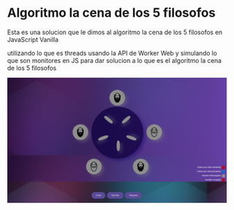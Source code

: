 # Algoritmo la cena de los 5 filosofos

Esta es una solucion que le dimos al algoritmo la cena de los 5 filosofos en JavaScript Vanilla

utilizando lo que es threads usando la API de Worker Web y simulando lo que son monitores en JS para dar solucion a lo que es el algoritmo la cena de los 5 filosofos


![screenShot la cena de los 5 filosofos](/screenShot.png)